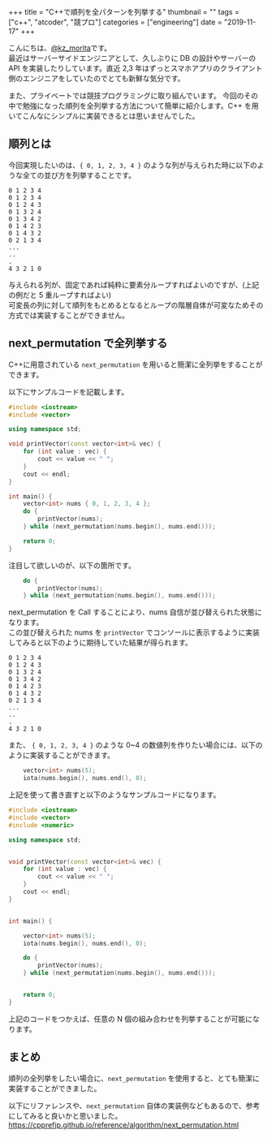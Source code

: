+++
title = "C++で順列を全パターンを列挙する"
thumbnail = ""
tags = ["c++", "atcoder", "競プロ"]
categories = ["engineering"]
date = "2019-11-17"
+++

こんにちは、[@kz_morita](https://twitter.com/kz_morita)です。\
最近はサーバーサイドエンジニアとして、久しぶりに DB の設計やサーバーの API を実装したりしています。直近 2,3 年はずっとスマホアプリのクライアント側のエンジニアをしていたのでとても新鮮な気分です。

また、プライベートでは競技プログラミングに取り組んでいます。
今回のその中で勉強になった順列を全列挙する方法について簡単に紹介します。C++ を用いてこんなにシンプルに実装できるとは思いませんでした。

## 順列とは

今回実現したいのは、`{ 0, 1, 2, 3, 4 }` のような列が与えられた時に以下のような全ての並び方を列挙することです。

```
0 1 2 3 4
0 1 2 3 4
0 1 2 4 3
0 1 3 2 4
0 1 3 4 2
0 1 4 2 3
0 1 4 3 2
0 2 1 3 4
...
..
.
4 3 2 1 0
```

与えられる列が、固定であれば純粋に要素分ループすればよいのですが、(上記の例だと 5 重ループすればよい)\
可変長の列に対して順列をもとめるとなるとループの階層自体が可変なためその方式では実装することができません。

## next_permutation で全列挙する

C++に用意されている `next_permutation` を用いると簡潔に全列挙をすることができます。

以下にサンプルコードを記載します。

```c++
#include <iostream>
#include <vector>

using namespace std;

void printVector(const vector<int>& vec) {
    for (int value : vec) {
        cout << value << " ";
    }
    cout << endl;
}

int main() {
    vector<int> nums { 0, 1, 2, 3, 4 };
    do {
        printVector(nums);
    } while (next_permutation(nums.begin(), nums.end()));

    return 0;
}
```

注目して欲しいのが、以下の箇所です。

```c++
    do {
        printVector(nums);
    } while (next_permutation(nums.begin(), nums.end()));

```

next_permutation を Call することにより、nums 自信が並び替えられた状態になります。\
この並び替えられた nums を `printVector` でコンソールに表示するように実装してみると以下のように期待していた結果が得られます。

```
0 1 2 3 4
0 1 2 4 3
0 1 3 2 4
0 1 3 4 2
0 1 4 2 3
0 1 4 3 2
0 2 1 3 4
...
..
.
4 3 2 1 0
```

また、 `{ 0, 1, 2, 3, 4 }` のような 0~4 の数値列を作りたい場合には、以下のように実装することができます。

```c++
    vector<int> nums(5);
    iota(nums.begin(), nums.end(), 0);
```

上記を使って書き直すと以下のようなサンプルコードになります。

```c++
#include <iostream>
#include <vector>
#include <numeric>

using namespace std;


void printVector(const vector<int>& vec) {
    for (int value : vec) {
        cout << value << " ";
    }
    cout << endl;
}


int main() {

    vector<int> nums(5);
    iota(nums.begin(), nums.end(), 0);

    do {
        printVector(nums);
    } while (next_permutation(nums.begin(), nums.end()));


    return 0;
}
```

上記のコードをつかえば、任意の N 個の組み合わせを列挙することが可能になります。

## まとめ

順列の全列挙をしたい場合に、`next_permutation` を使用すると、とても簡潔に実装することができました。

以下にリファレンスや、`next_permutation` 自体の実装例などもあるので、参考にしてみると良いかと思いました。
https://cpprefjp.github.io/reference/algorithm/next_permutation.html
